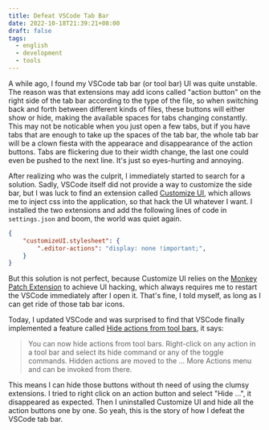 ```yaml
---
title: Defeat VSCode Tab Bar
date: 2022-10-18T21:39:21+08:00
draft: false
tags:
  - english
  - development
  - tools
---
```


A while ago, I found my VSCode tab bar (or tool bar) UI was quite unstable. The reason was that extensions may add icons called "action button" on the right side of the tab bar according to the type of the file, so when switching back and forth between different kinds of files, these buttons will either show or hide, making the available spaces for tabs changing constantly. This may not be noticable when you just open a few tabs, but if you have tabs that are enough to take up the spaces of the tab bar, the whole tab bar will be a clown fiesta with the appearace and disappearance of the action buttons. Tabs are flickering due to their width change, the last one could even be pushed to the next line. It's just so eyes-hurting and annoying.

After realizing who was the culprit, I immediately started to search for a solution. Sadly, VSCode itself did not provide a way to customize the side bar, but I was luck to find an extension called [Customize UI](https://marketplace.visualstudio.com/items?itemName=iocave.customize-ui), which allows me to inject css into the application, so that hack the UI whatever I want. I installed the two extensions and add the following lines of code in `settings.json` and boom, the world was quiet again.

```json
{
    "customizeUI.stylesheet": {
        ".editor-actions": "display: none !important;",
    }
}
```

But this solution is not perfect, because Customize UI relies on the [Monkey Patch Extension](https://marketplace.visualstudio.com/items?itemName=iocave.monkey-patch) to achieve UI hacking, which always requires me to restart the VSCode immediately after I open it. That's fine, I told myself, as long as I can get ride of those tab bar icons.

Today, I updated VSCode and was surprised to find that VSCode finally implemented a feature called [Hide actions from tool bars](https://code.visualstudio.com/updates/v1_72#_hide-actions-from-tool-bars), it says:

> You can now hide actions from tool bars. Right-click on any action in a tool bar and select its hide command or any of the toggle commands. Hidden actions are moved to the ... More Actions menu and can be invoked from there.

This means I can hide those buttons without th need of using the clumsy extensions. I tried to right click on an action button and select "Hide …", it disappeared as expected. Then I uninstalled Customize UI and hide all the action buttons one by one. So yeah, this is the story of how I defeat the VSCode tab bar.